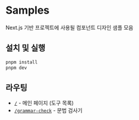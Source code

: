 # Samples

Next.js 기반 프로젝트에 사용될 컴포넌트 디자인 샘플 모음

## 설치 및 실행

```bash
pnpm install
pnpm dev
```

## 라우팅

- [`/`](https://proof-sample.vercel.app/) - 메인 페이지 (도구 목록)
- [`/grammar-check`](https://proof-sample.vercel.app/grammar-check) - 문법 검사기